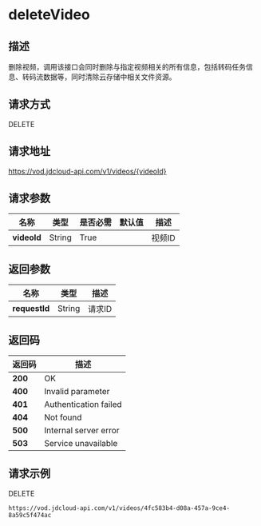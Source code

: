 # deleteVideo


## 描述
删除视频，调用该接口会同时删除与指定视频相关的所有信息，包括转码任务信息、转码流数据等，同时清除云存储中相关文件资源。

## 请求方式
DELETE

## 请求地址
https://vod.jdcloud-api.com/v1/videos/{videoId}


## 请求参数
|名称|类型|是否必需|默认值|描述|
|---|---|---|---|---|
|**videoId**|String|True| |视频ID|


## 返回参数
|名称|类型|描述|
|---|---|---|
|**requestId**|String|请求ID|


## 返回码
|返回码|描述|
|---|---|
|**200**|OK|
|**400**|Invalid parameter|
|**401**|Authentication failed|
|**404**|Not found|
|**500**|Internal server error|
|**503**|Service unavailable|

## 请求示例
DELETE
```
https://vod.jdcloud-api.com/v1/videos/4fc583b4-d08a-457a-9ce4-8a59c5f474ac

```
